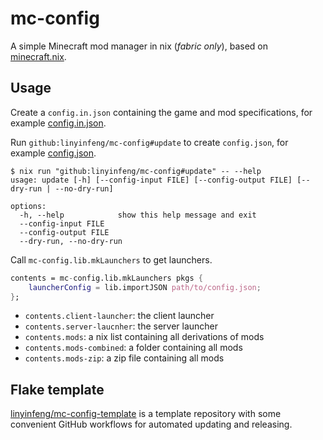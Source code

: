 # mc-config

A simple Minecraft mod manager in nix (*fabric only*), based on [minecraft.nix](https://github.com/ninlives/minecraft.nix).

## Usage

Create a `config.in.json` containing the game and mod specifications, for example [config.in.json](https://github.com/linyinfeng/mc-config-template/blob/main/config.in.json).

Run `github:linyinfeng/mc-config#update` to create `config.json`, for example [config.json](https://github.com/linyinfeng/mc-config-template/blob/main/config.json).

```shell
$ nix run "github:linyinfeng/mc-config#update" -- --help
usage: update [-h] [--config-input FILE] [--config-output FILE] [--dry-run | --no-dry-run]

options:
  -h, --help            show this help message and exit
  --config-input FILE
  --config-output FILE
  --dry-run, --no-dry-run
```

Call `mc-config.lib.mkLaunchers` to get launchers.

```nix
contents = mc-config.lib.mkLaunchers pkgs {
    launcherConfig = lib.importJSON path/to/config.json;
};
```

* `contents.client-launcher`: the client launcher
* `contents.server-laucnher`: the server launcher
* `contents.mods`: a nix list containing all derivations of mods
* `contents.mods-combined`: a folder containing all mods
* `contents.mods-zip`: a zip file containing all mods

## Flake template

[linyinfeng/mc-config-template](https://github.com/linyinfeng/mc-config-template) is a template repository with some convenient GitHub workflows for automated updating and releasing.
